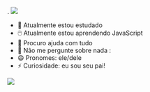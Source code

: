 .
![](https://steamuserimages-a.akamaihd.net/ugc/929296966656994174/4FB27DE025C123ACF90706D096FAD126F703B34C/?imw=5000&imh=5000&ima=fit&impolicy=Letterbox&imcolor=%23000000&letterbox=false)

- 🏫 Atualmente estou estudado
- 🖱️ Atualmente estou aprendendo JavaScript
- 🤔 Procuro ajuda com tudo                                                                                      
- 💬 Não me pergunte sobre nada :
- 😄 Pronomes: ele/dele
- ⚡ Curiosidade: eu sou seu pai!

![](https://s2-techtudo.glbimg.com/-xwpLduB9RqMN4JIJF12LNGTh5I=/0x0:695x289/984x0/smart/filters:strip_icc()/i.s3.glbimg.com/v1/AUTH_08fbf48bc0524877943fe86e43087e7a/internal_photos/bs/2021/I/F/DGZT3lTyWbc7NwVp583Q/2016-07-27-ezgif.com-resize-2.gif)
<!--
**Pneumoultramicroscopicosilicovulcano/Pneumoultramicroscopicosilicovulcano** is a ✨ _special_ ✨ repository because its `README.md` (this file) appears on your GitHub profile.


